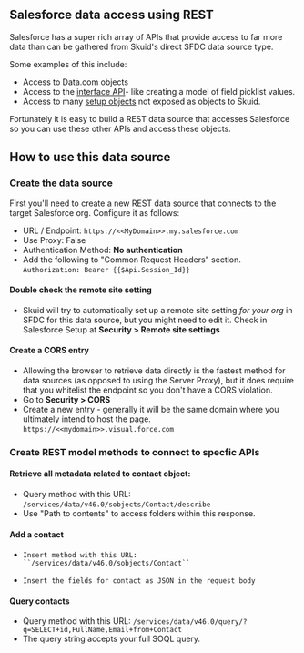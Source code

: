 ## Salesforce data access using REST
Salesforce has a super rich array of APIs that provide access to far more data than can be gathered from Skuid's direct SFDC data source type.  

Some examples of this include: 

* Access to Data.com objects
* Access to the [interface API](https://developer.salesforce.com/docs/atlas.en-us.uiapi.meta/uiapi/ui_api_get_started.htm)-  like creating a model of field picklist values. 
* Access to many [setup objects](https://developer.salesforce.com/docs/atlas.en-us.220.0.object_reference.meta/object_reference/sforce_api_objects_concepts.htm) not exposed as objects to Skuid.  

Fortunately it is easy to build a REST data source that accesses Salesforce so you can use these other APIs and access these objects. 

## How to use this data source

### Create the data source

First you'll need to create a new REST data source that connects to the target Salesforce org.  Configure it as follows:
* URL / Endpoint: ``https://<<MyDomain>>.my.salesforce.com``
* Use Proxy:  False
* Authentication Method:  **No authentication**
* Add the following to "Common Request Headers" section. 
``Authorization: Bearer {{$Api.Session_Id}}``


#### Double check the remote site setting

* Skuid will try to automatically set up a remote site setting _for your org_ in SFDC for this data source,  but you might need to edit it.  Check in Salesforce Setup at **Security > Remote site settings**  

#### Create a CORS entry

* Allowing the browser to retrieve data directly is the fastest method for data sources (as opposed to using the Server Proxy),  but it does require that you whitelist the endpoint so you don't have a CORS violation.  
* Go to **Security > CORS** 
* Create a new entry - generally it will be the same domain where you ultimately intend to host the page.  ``https://<<mydomain>>.visual.force.com``


### Create REST model methods to connect to specfic APIs


#### Retrieve all metadata related to contact object:      

*   Query method with this URL:   ``/services/data/v46.0/sobjects/Contact/describe``
*   Use "Path to contents" to access folders within this response. 
    
#### Add a contact

*     Insert method with this URL:  ``/services/data/v46.0/sobjects/Contact``
*     Insert the fields for contact as JSON in the request body

####  Query contacts   
* Query method with this URL:  ``/services/data/v46.0/query/?q=SELECT+id,FullName,Email+from+Contact``
* The query string accepts your full SOQL query.     
